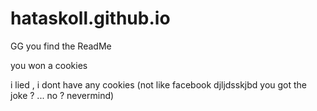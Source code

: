 # hataskoll.github.io

GG you find the ReadMe 

you won a cookies






i lied , i dont have any cookies (not like facebook djljdsskjbd you got the joke ? ... no ? nevermind)
